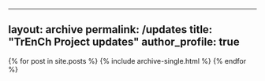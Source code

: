 
---
layout: archive
permalink: /updates
title: "TrEnCh Project updates"
author_profile: true
---


{% for post in site.posts %}
  {% include archive-single.html  %}
{% endfor %}
